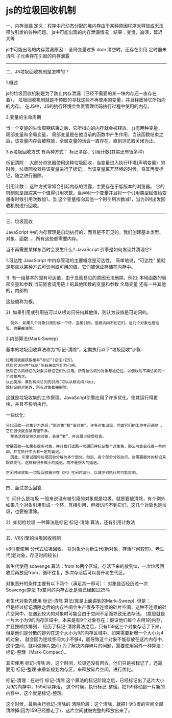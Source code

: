 # js的垃圾回收机制

一、内存泄漏
定义：程序中己动态分配的堆内存由于某种原因程序未释放或无法释放引发的各种问题。
js中可能出现的内存泄漏情况：结果：变慢，崩溃，延迟大等

js中可能出现的内存泄漏原因：
  全局变量过多
  dom 清空时，还存在引用
  定时器未清除
  子元素存在引起的内存泄露



-----


二、JS垃圾回收机制是怎样的？

1.概述

js的垃圾回收机制是为了防止内存泄漏（已经不需要的某一块内存还一直存在着），
垃圾回收机制就是不停歇的寻找这些不再使用的变量，并且释放掉它所指向的内存。
在JS中，JS的执行环境会负责管理代码执行过程中使用的内存。


2.变量的生命周期

当一个变量的生命周期结束之后，它所指向的内存就会被释放。
js有两种变量，局部变量和全局变量，
局部变量是在他当前的函数中产生作用，当该函数结束之后，该变量内存会被释放，全局变量的话会一直存在，直到浏览器关闭为止。




3.js垃圾回收方式
有两种方式： 标记清除、引用计数(其实还有很多种)

标记清除：
大部分浏览器使用这种垃圾回收，当变量进入执行环境(声明变量）的时候，垃圾回收器将该变量进行了标记，
当该变量离开环境的时候，将其再度标记，随之进行删除。


引用计数：
这种方式常常会引起内存的泄露，主要存在于低版本的浏览器。
它的机制就是跟踪某一个值得引用次数，当声明一个变量并且将一个引用类型赋值给变量得时候引用次数加1，当
这个变量指向其他一个时引用次数减1，当为0时出发回收机制进行回收。





-----


三、垃圾回收

JavaScript 中的内存管理是自动执行的，而且是不可见的。我们创建基本类型、对象、函数……所有这些都需要内存。

当不再需要某样东西时会发生什么? JavaScript 引擎是如何发现并清理它?



1.可达性
JavaScript 中内存管理的主要概念是可达性。
简单地说，“可达性” 值就是那些以某种方式可访问或可用的值，它们被保证存储在内存中。


  1). 有一组基本的固有可达值，由于显而易见的原因无法删除。例如:
    本地函数的局部变量和参数
    当前嵌套调用链上的其他函数的变量和参数
    全局变量
    还有一些其他的，内部的

  这些值称为根。

  2). 如果引用或引用链可以从根访问任何其他值，则认为该值是可访问的。

      例外: 如果几个对象引用形成一个环，互相引用，但根访问不到它们，这几个对象也是垃圾，也要被清除。


2.内部算法(Mark-Sweep)

  基本的垃圾回收算法称为“标记-清除”，定期执行以下“垃圾回收”步骤:

    垃圾回收器获取根并“标记”(记住)它们。
    然后它访问并“标记”所有来自它们的引用。
    然后它访问标记的对象并标记它们的引用。所有被访问的对象都被记住，以便以后不再访问同一个对象两次。
    以此类推，直到有未访问的引用(可以从根访问)为止。
    除标记的对象外，所有对象都被删除。


  这就是垃圾收集的工作原理。JavaScript引擎应用了许多优化，使其运行得更快，并且不影响执行。

  一些优化:

    分代回收——对象分为两组:“新对象”和“旧对象”。许多对象出现，完成它们的工作并迅速结 ，它们很快就会被清理干净。
      那些活得足够久的对象，会变“老”，并且很少接受检查。

    增量回收——如果有很多对象，并且我们试图一次遍历并标记整个对象集，那么可能会花费一些时间，并在执行中会有一定的延迟。
      因此，引擎试图将垃圾回收分解为多个部分。然后，各个部分分别执行。这需要额外的标记来跟踪变化，这样有很多微小的延迟，而不是很大的延迟。

    空闲时间收集——垃圾回收器只在 CPU 空闲时运行，以减少对执行的可能影响。


-----

四、面试怎么回答

1）问什么是垃圾
一般来说没有被引用的对象就是垃圾，就是要被清除，有个例外如果几个对象引用形成一个环，互相引用，但根访问不到它们，这几个对象也是垃圾，也要被清除。

2）如何检垃圾
一种算法是标记 标记-清除 算法，还有引用计数法



-----

五、V8引擎的垃圾回收机制

v8引擎使用 分代式垃圾回收。
将对象分为新生代(新对象，存活时间较短)、老生代(老对象，存活时间较长)

新生代使用 scavenge 算法：from to两个区域，存活下来的放到to，一次垃圾回收后再放回from，循环往复，多次存活后可以晋升老生代区。


对象晋升的条件主要有以下两个（满足其一即可）：
对象是否经历过一次Scavenge算法
To空间的内存占比是否已经超过25%




老生代对象先使用 标记-清除 算法(就是上面讲到的Mark-Sweep).
但是：  
  但是经过标记清除之后的内存空间会⽣产很多不连续的碎⽚空间，这种不连续的碎⽚空间中，在遇到较⼤的对象时可能会由于空间不⾜⽽导致⽆法存储。
  (意思就是一片大小为9的内存区域中，本来是有9个对象存在：假设他们每个占用1的内存，并且按顺序排列，
  经历了标记-清除算法之后，只有159这三个对象存活了下来，但是他们是分散的排列在这个大小为9的内存区域中，如果需要新增一个大小为4的对象，
  就会因为连续空间大小不够4，而导致这个对象不能存放在这片内存中，这个空间，就叫做碎片空间)
  为了解决内存碎⽚的问题，需要使⽤另外⼀种算法：标记-整理（Mark-Compact）。


其实使用 标记-清除 后，这个时间，垃圾还没有回收，他们只是被标记了，还需要用 标记-整理 来重新规划内存区，来释放碎片空间，进行优化。

标记-清理：在进行 标记-清除 这个算法的标记阶段之后，已经标记出了这片大小为9的内存中，159可以存活，
  这个时候，执行标记-整理，把159移动到一片新的内存中，这个就是标记-整理。

这个时候，最后执行标记-清除的 清除阶段：这个清除，就把1-9位置的空间全部清除掉(因为159已经挪走了)，这片空间就被完整的释放出来了。

